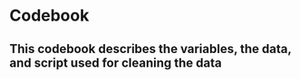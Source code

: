 # Codebook
## This codebook describes the variables, the data, and script used for cleaning the data
